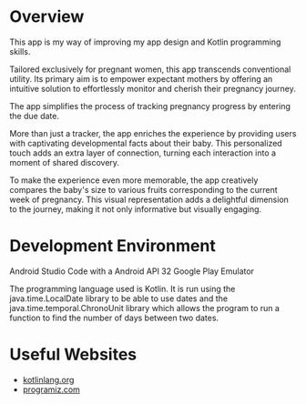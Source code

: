 # Overview

This app is my way of improving my app design and Kotlin programming skills.

Tailored exclusively for pregnant women, this app transcends conventional utility. Its primary aim is to empower expectant mothers by offering an intuitive solution to effortlessly monitor and cherish their pregnancy journey.

The app simplifies the process of tracking pregnancy progress by entering the due date.

More than just a tracker, the app enriches the experience by providing users with captivating developmental facts about their baby. This personalized touch adds an extra layer of connection, turning each interaction into a moment of shared discovery.

To make the experience even more memorable, the app creatively compares the baby's size to various fruits corresponding to the current week of pregnancy. This visual representation adds a delightful dimension to the journey, making it not only informative but visually engaging.

# Development Environment

Android Studio Code with a Android API 32 Google Play Emulator

The programming language used is Kotlin.  It is run using the java.time.LocalDate library to be able to use dates and the java.time.temporal.ChronoUnit library which allows the program to run a function to find the number of days between two dates.


# Useful Websites

* [kotlinlang.org]( https://kotlinlang.org/docs/functions.html)
* [programiz.com]( https://www.programiz.com/kotlin-programming/if-expression)
